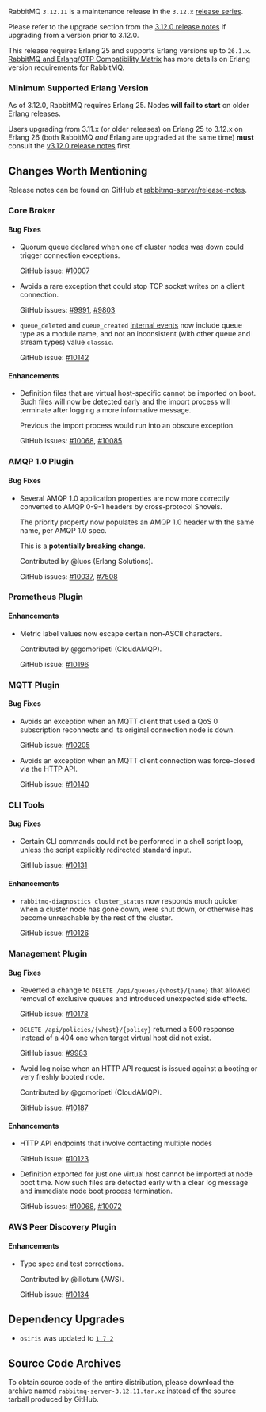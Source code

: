 RabbitMQ `3.12.11` is a maintenance release in the `3.12.x` [release series](https://www.rabbitmq.com/versions.html).

Please refer to the upgrade section from the [3.12.0 release notes](https://github.com/rabbitmq/rabbitmq-server/releases/tag/v3.12.0)
if upgrading from a version prior to 3.12.0.

This release requires Erlang 25 and supports Erlang versions up to `26.1.x`.
[RabbitMQ and Erlang/OTP Compatibility Matrix](https://www.rabbitmq.com/which-erlang.html) has more details on
Erlang version requirements for RabbitMQ.


### Minimum Supported Erlang Version

As of 3.12.0, RabbitMQ requires Erlang 25. Nodes **will fail to start** on older Erlang releases.

Users upgrading from 3.11.x (or older releases) on Erlang 25 to 3.12.x on Erlang 26
(both RabbitMQ *and* Erlang are upgraded at the same time) **must** consult
the [v3.12.0 release notes](https://github.com/rabbitmq/rabbitmq-server/releases/tag/v3.12.0) first.


## Changes Worth Mentioning

Release notes can be found on GitHub at [rabbitmq-server/release-notes](https://github.com/rabbitmq/rabbitmq-server/tree/v3.12.x/release-notes).


### Core Broker

#### Bug Fixes

 * Quorum queue declared when one of cluster nodes was down could trigger
   connection exceptions.

   GitHub issue: [#10007](https://github.com/rabbitmq/rabbitmq-server/issues/10007)

 * Avoids a rare exception that could stop TCP socket writes on a client connection.

   GitHub issues: [#9991](https://github.com/rabbitmq/rabbitmq-server/issues/9991), [#9803](https://github.com/rabbitmq/rabbitmq-server/discussions/9803)

 * `queue_deleted` and `queue_created` [internal events](https://rabbitmq.com/logging.html#internal-events) now include queue type as a module name,
   and not an inconsistent (with other  queue and stream types) value `classic`.

   GitHub issue: [#10142](https://github.com/rabbitmq/rabbitmq-server/pull/10142)

#### Enhancements

 * Definition files that are virtual host-specific cannot be imported on boot. Such files will now be
   detected early and the import process will terminate after logging a more informative message.

   Previous the import process would run into an obscure exception.

   GitHub issues: [#10068](https://github.com/rabbitmq/rabbitmq-server/issues/10068), [#10085](https://github.com/rabbitmq/rabbitmq-server/pull/10085)


### AMQP 1.0 Plugin

#### Bug Fixes

 * Several AMQP 1.0 application properties are now more correctly converted
   to AMQP 0-9-1 headers by cross-protocol Shovels.

   The priority property now populates an AMQP 1.0 header with the same name,
   per AMQP 1.0 spec.

   This is a **potentially breaking change**.

   Contributed by @luos (Erlang Solutions).

   GitHub issues: [#10037](https://github.com/rabbitmq/rabbitmq-server/pull/10037), [#7508](https://github.com/rabbitmq/rabbitmq-server/issues/7508)


### Prometheus Plugin

#### Enhancements

 * Metric label values now escape certain non-ASCII characters.

   Contributed by @gomoripeti (CloudAMQP).

   GitHub issue: [#10196](https://github.com/rabbitmq/rabbitmq-server/pull/10196)


### MQTT Plugin

#### Bug Fixes
               
 * Avoids an exception when an MQTT client that used a QoS 0 subscription reconnects
   and its original connection node is down.

   GitHub issue: [#10205](https://github.com/rabbitmq/rabbitmq-server/pull/10205)

 * Avoids an exception when an MQTT client connection was force-closed via the HTTP API.

   GitHub issue: [#10140](https://github.com/rabbitmq/rabbitmq-server/pull/10140)


### CLI Tools

#### Bug Fixes

 * Certain CLI commands could not be performed in a shell script loop, unless the script explicitly
   redirected standard input.

   GitHub issue: [#10131](https://github.com/rabbitmq/rabbitmq-server/pull/10131)

#### Enhancements

 * `rabbitmq-diagnostics cluster_status` now responds much quicker when a cluster node
   has gone down, were shut down, or otherwise has become unreachable by the rest of the cluster.

   GitHub issue: [#10126](https://github.com/rabbitmq/rabbitmq-server/pull/10126)


### Management Plugin

#### Bug Fixes

 * Reverted a change to `DELETE /api/queues/{vhost}/{name}` that allowed removal of
   exclusive queues and introduced unexpected side effects.

   GitHub issue: [#10178](https://github.com/rabbitmq/rabbitmq-server/pull/10178)

 * `DELETE /api/policies/{vhost}/{policy}` returned a 500 response instead of a 404 one
   when target virtual host did not exist.

   GitHub issue: [#9983](https://github.com/rabbitmq/rabbitmq-server/issues/9983)

 * Avoid log noise when an HTTP API request is issued against a booting
   or very freshly booted node.

   Contributed by @gomoripeti (CloudAMQP).

   GitHub issue: [#10187](https://github.com/rabbitmq/rabbitmq-server/pull/10187)

#### Enhancements

 * HTTP API endpoints that involve contacting multiple nodes 
                                                             
   GitHub issue: [#10123](https://github.com/rabbitmq/rabbitmq-server/pull/10123)

 * Definition exported for just one virtual host cannot be imported at node boot time.
   Now such files are detected early with a clear log message and immediate node boot process termination.

   GitHub issues: [#10068](https://github.com/rabbitmq/rabbitmq-server/issues/10068), [#10072](https://github.com/rabbitmq/rabbitmq-server/pull/10072)


### AWS Peer Discovery Plugin

#### Enhancements

 * Type spec and test corrections.
                        
   Contributed by @illotum (AWS).

   GitHub issue: [#10134](https://github.com/rabbitmq/rabbitmq-server/pull/10134)


## Dependency Upgrades

 * `osiris` was updated to [`1.7.2`](https://github.com/rabbitmq/osiris/releases)


## Source Code Archives

To obtain source code of the entire distribution, please download the archive named `rabbitmq-server-3.12.11.tar.xz`
instead of the source tarball produced by GitHub.
